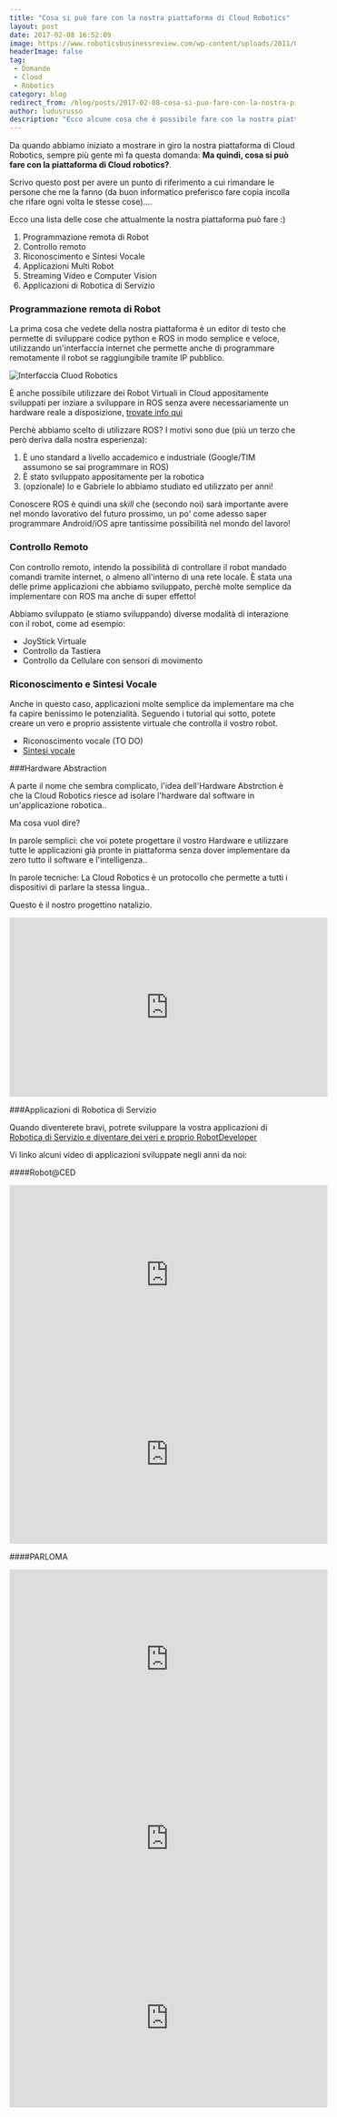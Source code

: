```yaml
---
title: "Cosa si può fare con la nostra piattaforma di Cloud Robotics"
layout: post
date: 2017-02-08 16:52:09
image: https://www.roboticsbusinessreview.com/wp-content/uploads/2011/07/Roboter-beziehen-Wissen-aus-der-Cloud.jpg
headerImage: false
tag:
 - Domande
 - Cloud
 - Robotics
category: blog
redirect_from: /blog/posts/2017-02-08-cosa-si-puo-fare-con-la-nostra-piattaforma-di-cloud-robotics
author: ludusrusso
description: "Ecco alcune cosa che è possibile fare con la nostra piattaforma di Cloud Robotics"
---
```


Da quando abbiamo iniziato a mostrare in giro la nostra piattaforma di Cloud Robotics, sempre più gente mi fa questa domanda: **Ma quindi, cosa si può fare con la piattaforma di Cloud robotics?**.

Scrivo questo post per avere un punto di riferimento a cui rimandare le persone che me la fanno (da buon informatico preferisco fare copia incolla che rifare ogni volta le stesse cose)....

Ecco una lista delle cose che attualmente la nostra piattaforma può fare :)

1. Programmazione remota di Robot
2. Controllo remoto
3. Riconoscimento e Sintesi Vocale
4. Applicazioni Multi Robot
5. Streaming Video e Computer Vision
6. Applicazioni di Robotica di Servizio


### Programmazione remota di Robot

La prima cosa che vedete della nostra piattaforma è un editor di testo che permette di sviluppare codice python e ROS in modo semplice e veloce, utilizzando un'interfaccia internet che permette anche di programmare remotamente il robot se raggiungibile tramite IP pubblico.

![Interfaccia Cluod Robotics](http://res.cloudinary.com/www-hotblackrobotics-com/image/upload/v1486571402/Schermata_2017-02-08_alle_17.27.39_sl8vdb.png)

È anche possibile utilizzare dei Robot Virtuali in Cloud appositamente sviluppati per inziare a sviluppare in ROS senza avere necessariamente un hardware reale a disposizione, [trovate info qui](http://www.hotblackrobotics.com/blog/posts/2017-02-03-avete-problemi-hardware-ce-il-robot-in-cloud-accessibile-da-remoto-tramite-il-vostro-pc-o)

Perchè abbiamo scelto di utilizzare ROS?
I motivi sono due (più un terzo che però deriva dalla nostra esperienza):

1. È uno standard a livello accademico e industriale (Google/TIM assumono se sai programmare in ROS)
2. È stato sviluppato appositamente per la robotica
3. (opzionale) Io e Gabriele lo abbiamo studiato ed utilizzato per anni!

Conoscere ROS è quindi una *skill* che (secondo noi) sarà importante avere nel mondo lavorativo del futuro prossimo, un po' come adesso saper programmare Android/iOS apre tantissime possibilità nel mondo del lavoro!


### Controllo Remoto

Con controllo remoto, intendo la possibilità di controllare il robot mandado comandi tramite internet, o almeno all'interno di una rete locale. È stata una delle prime applicazioni che abbiamo sviluppato, perchè molte semplice da implementare con ROS ma anche di super effetto!

Abbiamo sviluppato (e stiamo sviluppando) diverse modalità di interazione con il robot, come ad esempio:

- JoyStick Virtuale
- Controllo da Tastiera
- Controllo da Cellulare con sensori di movimento

### Riconoscimento e Sintesi Vocale

Anche in questo caso, applicazioni molte semplice da implementare ma che fa capire benissimo le potenzialità. Seguendo i tutorial qui sotto, potete creare un vero e proprio assistente virtuale che controlla il vostro robot.

- Riconoscimento vocale (TO DO)
- [Sintesi vocale](http://www.hotblackrobotics.com/blog/posts/2017-02-02-hb-cloud-tutorial-speech-bot)

###Hardware Abstraction

A parte il nome che sembra complicato, l'idea dell'Hardware Abstrction è che la Cloud Robotics riesce ad isolare l'hardware dal software in un'applicazione robotica..

Ma cosa vuol dire?

In parole semplici: che voi potete progettare il vostro Hardware e utilizzare tutte le applicazioni già pronte in piattaforma senza dover implementare da zero tutto il software e l'intelligenza..

In parole tecniche: La Cloud Robotics è un protocollo che permette a tutti i dispositivi di parlare la stessa lingua..

Questo è il nostro progettino natalizio.

<iframe width="560" height="315" src="https://www.youtube-nocookie.com/embed/h13exqL9tbw" frameborder="0" allowfullscreen></iframe>



###Applicazioni di Robotica di Servizio

Quando diventerete bravi, potrete sviluppare la vostra applicazioni di [Robotica di Servizio e diventare dei veri e proprio RobotDeveloper](http://www.hotblackrobotics.com/blog/posts/2017-01-25-robotica)

Vi linko alcuni video di applicazioni sviluppate negli anni da noi:

####Robot@CED

<iframe width="560" height="315" src="https://www.youtube-nocookie.com/embed/HlUB0oHuXrc" frameborder="0" allowfullscreen></iframe>

<iframe width="560" height="315" src="https://www.youtube-nocookie.com/embed/VH0q-UsDiQY" frameborder="0" allowfullscreen></iframe>

####PARLOMA

<iframe width="560" height="315" src="https://www.youtube-nocookie.com/embed/6MGJb_GqauU" frameborder="0" allowfullscreen></iframe>

<iframe width="560" height="315" src="https://www.youtube-nocookie.com/embed/GS6_jwnSgWA" frameborder="0" allowfullscreen></iframe>

<iframe width="560" height="315" src="https://www.youtube-nocookie.com/embed/EJ5-uBt7rHs" frameborder="0" allowfullscreen></iframe>
